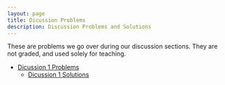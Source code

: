 ```yaml
---
layout: page
title: Dicussion Problems
description: Discussion Problems and Solutions
---
```


These are problems we go over during our discussion sections.  They are not graded, and used solely for teaching.

- [Dicussion 1 Problems](https://docs.google.com/document/d/1qLD2kaKR1YDGFIw0zVjECI12lOPwiwaaHfAf3jPDt7M/edit?usp=sharing)
  - [Dicussion 1 Solutions](https://docs.google.com/document/d/1FdZR1F8cnWHBrc9iWsug_M4IPMb7YGloCnRmlsz6Y00/edit?usp=sharing)
